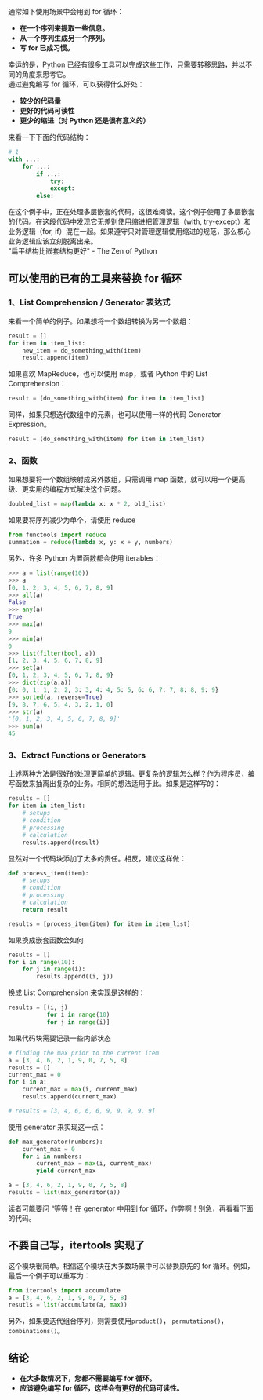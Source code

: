 通常如下使用场景中会用到 for 循环：

- **在一个序列来提取一些信息。**
- **从一个序列生成另一个序列。**
- **写 for 已成习惯。**

幸运的是，Python 已经有很多工具可以完成这些工作，只需要转移思路，并以不同的角度来思考它。<br />通过避免编写 for 循环，可以获得什么好处：

- **较少的代码量**
- **更好的代码可读性**
- **更少的缩进（对 Python 还是很有意义的）**

来看一下下面的代码结构：
```python
# 1
with ...:
    for ...:
        if ...:
            try:
            except:
        else:
```
在这个例子中，正在处理多层嵌套的代码，这很难阅读。这个例子使用了多层嵌套的代码。在这段代码中发现它无差别使用缩进把管理逻辑（with, try-except）和业务逻辑（for, if）混在一起。如果遵守只对管理逻辑使用缩进的规范，那么核心业务逻辑应该立刻脱离出来。<br />"扁平结构比嵌套结构更好" - The Zen of Python
<a name="uPQBn"></a>
## 可以使用的已有的工具来替换 for 循环
<a name="zgjAp"></a>
### **1、List Comprehension / Generator 表达式**
来看一个简单的例子。如果想将一个数组转换为另一个数组：
```python
result = []
for item in item_list:
    new_item = do_something_with(item)
    result.append(item)
```
如果喜欢 MapReduce，也可以使用 map，或者 Python 中的 List Comprehension：
```python
result = [do_something_with(item) for item in item_list]
```
同样，如果只想迭代数组中的元素，也可以使用一样的代码 Generator Expression。
```python
result = (do_something_with(item) for item in item_list)
```
<a name="Snktl"></a>
### **2、函数**
如果想要将一个数组映射成另外数组，只需调用 map 函数，就可以用一个更高级、更实用的编程方式解决这个问题。
```python
doubled_list = map(lambda x: x * 2, old_list)
```
如果要将序列减少为单个，请使用 reduce
```python
from functools import reduce
summation = reduce(lambda x, y: x + y, numbers)
```
另外，许多 Python 内置函数都会使用 iterables：
```python
>>> a = list(range(10))
>>> a
[0, 1, 2, 3, 4, 5, 6, 7, 8, 9]
>>> all(a)
False
>>> any(a)
True
>>> max(a)
9
>>> min(a)
0
>>> list(filter(bool, a))
[1, 2, 3, 4, 5, 6, 7, 8, 9]
>>> set(a)
{0, 1, 2, 3, 4, 5, 6, 7, 8, 9}
>>> dict(zip(a,a))
{0: 0, 1: 1, 2: 2, 3: 3, 4: 4, 5: 5, 6: 6, 7: 7, 8: 8, 9: 9}
>>> sorted(a, reverse=True)
[9, 8, 7, 6, 5, 4, 3, 2, 1, 0]
>>> str(a)
'[0, 1, 2, 3, 4, 5, 6, 7, 8, 9]'
>>> sum(a)
45
```
<a name="aQahT"></a>
### **3、Extract Functions or Generators**
上述两种方法是很好的处理更简单的逻辑。更复杂的逻辑怎么样？作为程序员，编写函数来抽离出复杂的业务。相同的想法适用于此。如果是这样写的：
```python
results = []
for item in item_list:
    # setups
    # condition
    # processing
    # calculation
    results.append(result)
```
显然对一个代码块添加了太多的责任。相反，建议这样做：
```python
def process_item(item):
    # setups
    # condition
    # processing
    # calculation
    return result

results = [process_item(item) for item in item_list]
```
如果换成嵌套函数会如何
```python
results = []
for i in range(10):
    for j in range(i):
        results.append((i, j))
```
换成 List Comprehension 来实现是这样的：
```python
results = [(i, j)
           for i in range(10)
           for j in range(i)]
```
如果代码块需要记录一些内部状态
```python
# finding the max prior to the current item
a = [3, 4, 6, 2, 1, 9, 0, 7, 5, 8]
results = []
current_max = 0
for i in a:
    current_max = max(i, current_max)
    results.append(current_max)

# results = [3, 4, 6, 6, 6, 9, 9, 9, 9, 9]
```
使用 generator 来实现这一点：
```python
def max_generator(numbers):
    current_max = 0
    for i in numbers:
        current_max = max(i, current_max)
        yield current_max

a = [3, 4, 6, 2, 1, 9, 0, 7, 5, 8]
results = list(max_generator(a))
```
读者可能要问 “等等！在 generator 中用到 for 循环，作弊啊！别急，再看看下面的代码。
<a name="jesgE"></a>
## 不要自己写，itertools 实现了
这个模块很简单。相信这个模块在大多数场景中可以替换原先的 for 循环。例如，最后一个例子可以重写为：
```python
from itertools import accumulate
a = [3, 4, 6, 2, 1, 9, 0, 7, 5, 8]
resutls = list(accumulate(a, max))
```
另外，如果要迭代组合序列，则需要使用`product()`， `permutations()`， `combinations()`。
<a name="L89wU"></a>
## 结论

- **在大多数情况下，您都不需要编写 for 循环。**
- **应该避免编写 for 循环，这样会有更好的代码可读性。**
